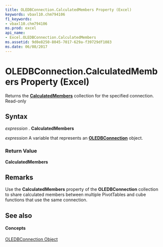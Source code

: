 ```yaml
---
title: OLEDBConnection.CalculatedMembers Property (Excel)
keywords: vbaxl10.chm794106
f1_keywords:
- vbaxl10.chm794106
ms.prod: excel
api_name:
- Excel.OLEDBConnection.CalculatedMembers
ms.assetid: 9d0e8250-8045-7017-629a-f39729df1083
ms.date: 06/08/2017
---
```



# OLEDBConnection.CalculatedMembers Property (Excel)

Returns the **[CalculatedMembers](calculatedmembers-object-excel.md)** collection for the specified connection. Read-only


## Syntax

 _expression_ . **CalculatedMembers**

 _expression_ A variable that represents an **[OLEDBConnection](oledbconnection-object-excel.md)** object.


### Return Value

 **CalculatedMembers**


## Remarks

Use the **CalculatedMembers** property of the **OLEDBConnection** collection to share calculated members between multiple PivotTables and cube functions that use the same connection.


## See also


#### Concepts


[OLEDBConnection Object](oledbconnection-object-excel.md)

